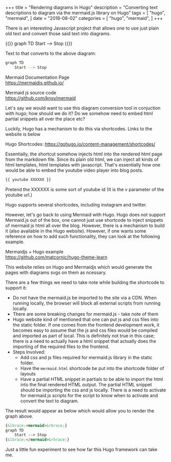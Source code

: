 +++
title = "Rendering diagrams in Hugo"
description = "Converting text descriptions to diagram via the mermaid.js library on Hugo"
tags = [
    "hugo",
    "mermaid",
]
date = "2018-08-02"
categories = [
    "hugo",
    "mermaid",
]
+++

There is an interesting Javascript project that allows one to use just plain old text and convert those said text into diagrams.

{{<mermaid>}}
graph TD
Start --> Stop
{{</mermaid>}}

Text to that converts to the above diagram:

```bash
graph TD
    Start --> Stop
```

Mermaid Documentation Page  
https://mermaidjs.github.io/

Mermaid js source code  
https://github.com/knsv/mermaid

Let's say we would want to use this diagram conversion tool in conjuction with hugo; how should we do it? Do we somehow need to embed html partial snippets all over the place etc?

Luckily, Hugo has a mechanism to do this via shortcodes. Links to the website is below

Hugo Shortcodes:
https://gohugo.io/content-management/shortcodes/

Essentially, the shortcut somehow injects html into the rendered html page from the markdown file. Since its plain old html, we can inject all kinds of html templates, html templates with javascript. That's essentially how one would be able to embed the youtube video player into blog posts.

```markdown
{{ youtube XXXXXX }}
```

Pretend the XXXXXX is some sort of youtube id (It is the v parameter of the youtube url.)

Hugo supports several shortcodes, including instagram and twitter.

However, let's go back to using Mermaid with Hugo. Hugo does not support Mermaid.js out of the box, one cannot just use shortcode to inject snippets of mermaid js html all over the blog. However, there is a mechanism to build it (also available in the Hugo website). However, if one wants some reference on how to add such functionality, they can look at the following example.

Mermaidjs + Hugo example  
https://github.com/matcornic/hugo-theme-learn

This website relies on Hugo and Mermaidjs which would generate the pages with diagrams svgs on them as ncessary.

There are a few things we need to take note while building the shortcode to support it:

- Do not have the mermaid.js be imported to the site via a CDN. When running locally, the browser will block all external scripts from running locally.
- There are some breaking changes for mermaid.js - take note of them
- Hugo website kind of mentioned that one can put js and css files into the static folder. If one comes from the frontend development work, it becomes easy to assume that the js and css files would be compiled and imported as part of local. This is definitely not true in this case; there is a need to actually have a html snippet that actually does the importing of the required files to the frontend.
- Steps Involved:
  - Add css and js files required for mermaid.js library in the static folder.
  - Have the `mermaid.html` shortcode be put into the shortcode folder of layouts
  - Have a partial HTML snippet in partials to be able to import the html into the final rendered HTML output. The partial HTML snippet should be importing the css and js locally. There is a need to activate for mermaid.js scripts for the script to know when to activate and convert the text to diagram.

The result would appear as below which would allow you to render the graph above.

```html
{&lbrace;<mermaid>&rbrace;}
graph TD
    Start --> Stop
{&lbrace;</mermaid>&rbrace;}
```

Just a little fun experiment to see how far this Hugo framework can take me.
